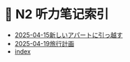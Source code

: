 # 📒 N2 听力笔记索引

- [2025-04-15新しいアパートに引っ越す](./2025-04-15新しいアパートに引っ越す.md)
- [2025-04-19旅行計画](./2025-04-19旅行計画.md)
- [index](./index.md)